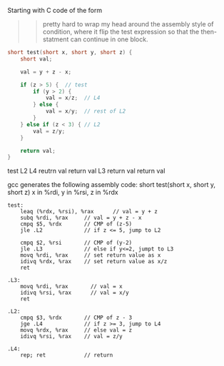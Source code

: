 Starting with C code of the form

>> pretty hard to wrap my head around the assembly style of condition, where it flip the test expression so that the then-statment can continue in one block.

```c
short test(short x, short y, short z) {
    short val;

    val = y + z - x;

    if (z > 5) {  // test
        if (y > 2) { 
            val = x/z;  // L4
        } else {
            val = x/y;  // rest of L2
        }
    } else if (z < 3) { // L2
        val = z/y;
    }

    return val;
}
```


test
    L2
        L4
            reutrn val
        return val
    L3
        return val
    return val

gcc generates the following assembly code:
    short test(short x, short y, short z)
    x in %rdi, y in %rsi, z in %rdx

```assembly
test:
    leaq (%rdx, %rsi), %rax      // val = y + z
    subq %rdi, %rax     // val = y + z - x
    cmpq $5, %rdx       // CMP of (z-5)
    jle .L2             // if z <= 5, jump to L2

    cmpq $2, %rsi       // CMP of (y-2)
    jle .L3             // else if y<=2, jumpt to L3
    movq %rdi, %rax     // set return value as x
    idivq %rdx, %rax    // set return value as x/z
    ret

.L3:
    movq %rdi, %rax       // val = x
    idivq %rsi, %rax      // val = x/y
    ret

.L2:
    cmpq $3, %rdx       // CMP of z - 3
    jge .L4             // if z >= 3, jump to L4
    movq %rdx, %rax     // else val = z
    idivq %rsi, %rax    // val = z/y

.L4:
    rep; ret            // return
```